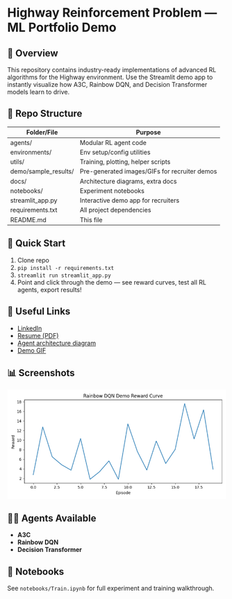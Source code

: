 # Highway Reinforcement Problem — ML Portfolio Demo

## 🚗 Overview
This repository contains industry-ready implementations of advanced RL algorithms for the Highway environment. Use the Streamlit demo app to instantly visualize how A3C, Rainbow DQN, and Decision Transformer models learn to drive.

## 📁 Repo Structure

| Folder/File               | Purpose                                           |
|---------------------------|--------------------------------------------------|
| agents/                   | Modular RL agent code                            |
| environments/             | Env setup/config utilities                       |
| utils/                    | Training, plotting, helper scripts               |
| demo/sample_results/      | Pre-generated images/GIFs for recruiter demos    |
| docs/                     | Architecture diagrams, extra docs                |
| notebooks/                | Experiment notebooks                             |
| streamlit_app.py          | Interactive demo app for recruiters              |
| requirements.txt          | All project dependencies                         |
| README.md                 | This file                                        |

## 🚀 Quick Start

1. Clone repo  
2. `pip install -r requirements.txt`
3. `streamlit run streamlit_app.py`  
4. Point and click through the demo — see reward curves, test all RL agents, export results!

## 🔗 Useful Links
- [LinkedIn](your-link-here)
- [Resume (PDF)](your-link-here)
- [Agent architecture diagram](docs/architecture.png)
- [Demo GIF](demo/sample_results/demo_gif.gif)

## 📊 Screenshots

![Learning Curve](demo/sample_results/rainbow_learning_curves.png)

## 👨‍💻 Agents Available

- **A3C**  
- **Rainbow DQN**  
- **Decision Transformer**  

## 📝 Notebooks

See `notebooks/Train.ipynb` for full experiment and training walkthrough.